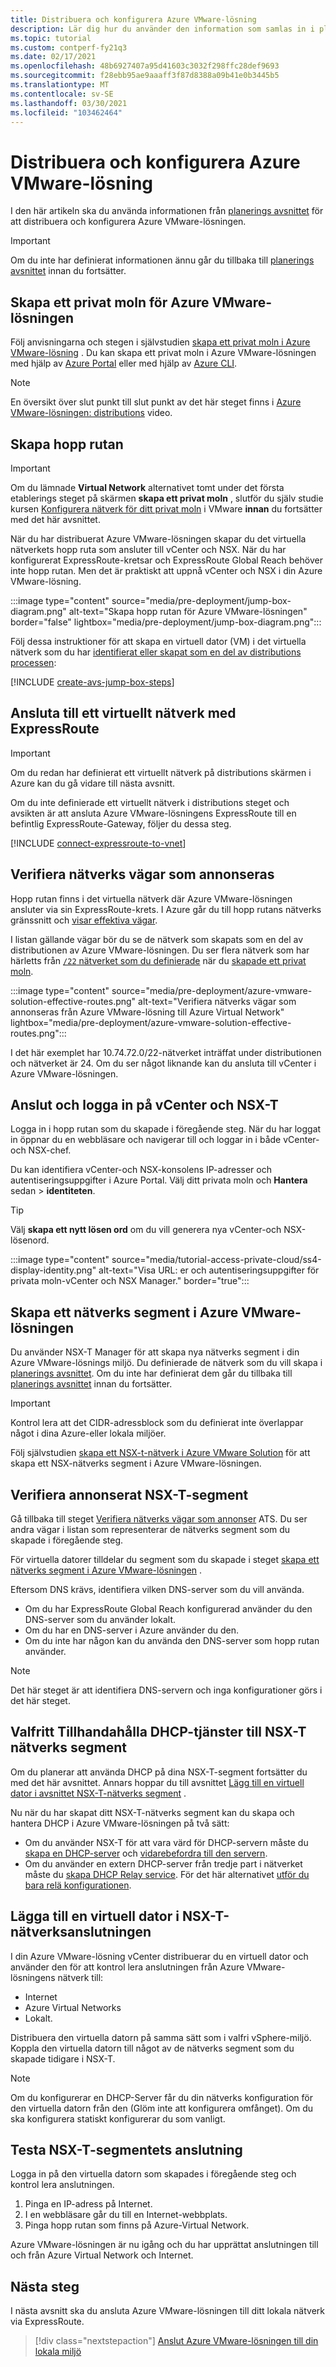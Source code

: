 ```yaml
---
title: Distribuera och konfigurera Azure VMware-lösning
description: Lär dig hur du använder den information som samlas in i planerings fasen för att distribuera och konfigurera ett privat moln i Azure VMware-lösningen.
ms.topic: tutorial
ms.custom: contperf-fy21q3
ms.date: 02/17/2021
ms.openlocfilehash: 48b6927407a95d41603c3032f298ffc28def9693
ms.sourcegitcommit: f28ebb95ae9aaaff3f87d8388a09b41e0b3445b5
ms.translationtype: MT
ms.contentlocale: sv-SE
ms.lasthandoff: 03/30/2021
ms.locfileid: "103462464"
---
```

# <a name="deploy-and-configure-azure-vmware-solution"></a>Distribuera och konfigurera Azure VMware-lösning

I den här artikeln ska du använda informationen från [planerings avsnittet](production-ready-deployment-steps.md) för att distribuera och konfigurera Azure VMware-lösningen. 

>[!IMPORTANT]
>Om du inte har definierat informationen ännu går du tillbaka till [planerings avsnittet](production-ready-deployment-steps.md) innan du fortsätter.


## <a name="create-an-azure-vmware-solution-private-cloud"></a>Skapa ett privat moln för Azure VMware-lösningen

Följ anvisningarna och stegen i självstudien [skapa ett privat moln i Azure VMware-lösning](tutorial-create-private-cloud.md) . Du kan skapa ett privat moln i Azure VMware-lösningen med hjälp av [Azure Portal](tutorial-create-private-cloud.md#azure-portal) eller med hjälp av [Azure CLI](tutorial-create-private-cloud.md#azure-cli).  

>[!NOTE]
>En översikt över slut punkt till slut punkt av det här steget finns i [Azure VMware-lösningen: distributions](https://www.youtube.com/embed/gng7JjxgayI) video.

## <a name="create-the-jump-box"></a>Skapa hopp rutan

>[!IMPORTANT]
>Om du lämnade **Virtual Network** alternativet tomt under det första etablerings steget på skärmen **skapa ett privat moln** , slutför du själv studie kursen [Konfigurera nätverk för ditt privat moln](tutorial-configure-networking.md) i VMware **innan** du fortsätter med det här avsnittet.  

När du har distribuerat Azure VMware-lösningen skapar du det virtuella nätverkets hopp ruta som ansluter till vCenter och NSX. När du har konfigurerat ExpressRoute-kretsar och ExpressRoute Global Reach behöver inte hopp rutan.  Men det är praktiskt att uppnå vCenter och NSX i din Azure VMware-lösning.  

:::image type="content" source="media/pre-deployment/jump-box-diagram.png" alt-text="Skapa hopp rutan för Azure VMware-lösningen" border="false" lightbox="media/pre-deployment/jump-box-diagram.png":::

Följ dessa instruktioner för att skapa en virtuell dator (VM) i det virtuella nätverk som du har [identifierat eller skapat som en del av distributions processen](production-ready-deployment-steps.md#attach-azure-virtual-network-to-azure-vmware-solution): 

[!INCLUDE [create-avs-jump-box-steps](includes/create-jump-box-steps.md)]

## <a name="connect-to-a-virtual-network-with-expressroute"></a>Ansluta till ett virtuellt nätverk med ExpressRoute

>[!IMPORTANT]
>Om du redan har definierat ett virtuellt nätverk på distributions skärmen i Azure kan du gå vidare till nästa avsnitt.

Om du inte definierade ett virtuellt nätverk i distributions steget och avsikten är att ansluta Azure VMware-lösningens ExpressRoute till en befintlig ExpressRoute-Gateway, följer du dessa steg.

[!INCLUDE [connect-expressroute-to-vnet](includes/connect-expressroute-vnet.md)]

## <a name="verify-network-routes-advertised"></a>Verifiera nätverks vägar som annonseras

Hopp rutan finns i det virtuella nätverk där Azure VMware-lösningen ansluter via sin ExpressRoute-krets.  I Azure går du till hopp rutans nätverks gränssnitt och [visar effektiva vägar](../virtual-network/manage-route-table.md#view-effective-routes).

I listan gällande vägar bör du se de nätverk som skapats som en del av distributionen av Azure VMware-lösningen. Du ser flera nätverk som har härletts från [ `/22` nätverket som du definierade](production-ready-deployment-steps.md#ip-address-segment-for-private-cloud-management) när du [skapade ett privat moln](#create-an-azure-vmware-solution-private-cloud).  

:::image type="content" source="media/pre-deployment/azure-vmware-solution-effective-routes.png" alt-text="Verifiera nätverks vägar som annonseras från Azure VMware-lösning till Azure Virtual Network" lightbox="media/pre-deployment/azure-vmware-solution-effective-routes.png":::

I det här exemplet har 10.74.72.0/22-nätverket inträffat under distributionen och nätverket är 24.  Om du ser något liknande kan du ansluta till vCenter i Azure VMware-lösningen.

## <a name="connect-and-sign-in-to-vcenter-and-nsx-t"></a>Anslut och logga in på vCenter och NSX-T

Logga in i hopp rutan som du skapade i föregående steg. När du har loggat in öppnar du en webbläsare och navigerar till och loggar in i både vCenter-och NSX-chef.  

Du kan identifiera vCenter-och NSX-konsolens IP-adresser och autentiseringsuppgifter i Azure Portal.  Välj ditt privata moln och **Hantera** sedan  >  **identiteten**.

>[!TIP]
>Välj **skapa ett nytt lösen ord** om du vill generera nya vCenter-och NSX-lösenord.

:::image type="content" source="media/tutorial-access-private-cloud/ss4-display-identity.png" alt-text="Visa URL: er och autentiseringsuppgifter för privata moln-vCenter och NSX Manager." border="true":::



## <a name="create-a-network-segment-on-azure-vmware-solution"></a>Skapa ett nätverks segment i Azure VMware-lösningen

Du använder NSX-T Manager för att skapa nya nätverks segment i din Azure VMware-lösnings miljö.  Du definierade de nätverk som du vill skapa i [planerings avsnittet](production-ready-deployment-steps.md).  Om du inte har definierat dem går du tillbaka till [planerings avsnittet](production-ready-deployment-steps.md) innan du fortsätter.

>[!IMPORTANT]
>Kontrol lera att det CIDR-adressblock som du definierat inte överlappar något i dina Azure-eller lokala miljöer.  

Följ självstudien [skapa ett NSX-t-nätverk i Azure VMware Solution](tutorial-nsx-t-network-segment.md) för att skapa ett NSX-nätverks segment i Azure VMware-lösningen.

## <a name="verify-advertised-nsx-t-segment"></a>Verifiera annonserat NSX-T-segment

Gå tillbaka till steget [Verifiera nätverks vägar som annonser](#verify-network-routes-advertised) ATS. Du ser andra vägar i listan som representerar de nätverks segment som du skapade i föregående steg.  

För virtuella datorer tilldelar du segment som du skapade i steget [skapa ett nätverks segment i Azure VMware-lösningen](#create-a-network-segment-on-azure-vmware-solution) .  

Eftersom DNS krävs, identifiera vilken DNS-server som du vill använda.  

- Om du har ExpressRoute Global Reach konfigurerad använder du den DNS-server som du använder lokalt.  
- Om du har en DNS-server i Azure använder du den.  
- Om du inte har någon kan du använda den DNS-server som hopp rutan använder.

>[!NOTE]
>Det här steget är att identifiera DNS-servern och inga konfigurationer görs i det här steget.

## <a name="optional-provide-dhcp-services-to-nsx-t-network-segment"></a>Valfritt Tillhandahålla DHCP-tjänster till NSX-T nätverks segment

Om du planerar att använda DHCP på dina NSX-T-segment fortsätter du med det här avsnittet. Annars hoppar du till avsnittet [Lägg till en virtuell dator i avsnittet NSX-T-nätverks segment](#add-a-vm-on-the-nsx-t-network-segment) .  

Nu när du har skapat ditt NSX-T-nätverks segment kan du skapa och hantera DHCP i Azure VMware-lösningen på två sätt:

* Om du använder NSX-T för att vara värd för DHCP-servern måste du [skapa en DHCP-server](manage-dhcp.md#create-a-dhcp-server) och [vidarebefordra till den servern](manage-dhcp.md#create-dhcp-relay-service). 
* Om du använder en extern DHCP-server från tredje part i nätverket måste du [skapa DHCP Relay service](manage-dhcp.md#create-dhcp-relay-service).  För det här alternativet [utför du bara relä konfigurationen](manage-dhcp.md#create-dhcp-relay-service).


## <a name="add-a-vm-on-the-nsx-t-network-segment"></a>Lägga till en virtuell dator i NSX-T-nätverksanslutningen

I din Azure VMware-lösning vCenter distribuerar du en virtuell dator och använder den för att kontrol lera anslutningen från Azure VMware-lösningens nätverk till:

- Internet
-  Azure Virtual Networks
- Lokalt.  

Distribuera den virtuella datorn på samma sätt som i valfri vSphere-miljö.  Koppla den virtuella datorn till något av de nätverks segment som du skapade tidigare i NSX-T.  

>[!NOTE]
>Om du konfigurerar en DHCP-Server får du din nätverks konfiguration för den virtuella datorn från den (Glöm inte att konfigurera omfånget).  Om du ska konfigurera statiskt konfigurerar du som vanligt.

## <a name="test-the-nsx-t-segment-connectivity"></a>Testa NSX-T-segmentets anslutning

Logga in på den virtuella datorn som skapades i föregående steg och kontrol lera anslutningen.

1. Pinga en IP-adress på Internet.
2. I en webbläsare går du till en Internet-webbplats.
3. Pinga hopp rutan som finns på Azure-Virtual Network.

Azure VMware-lösningen är nu igång och du har upprättat anslutningen till och från Azure Virtual Network och Internet.

## <a name="next-steps"></a>Nästa steg

I nästa avsnitt ska du ansluta Azure VMware-lösningen till ditt lokala nätverk via ExpressRoute.
> [!div class="nextstepaction"]
> [Anslut Azure VMware-lösningen till din lokala miljö](azure-vmware-solution-on-premises.md)
